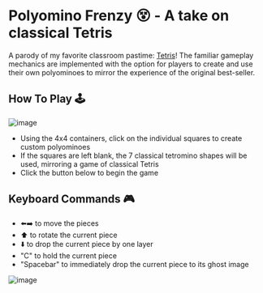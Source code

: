 # Polyomino Frenzy 😵 - A take on classical Tetris
A parody of my favorite classroom pastime: [Tetris](https://tetris.com)! The familiar gameplay mechanics are implemented with the option for players to create and use their own polyominoes to mirror the experience of the original best-seller.

## How To Play 🕹
![image](https://github.com/steeevin88/customTetris/assets/59713070/35a441b4-37d5-4bd4-8241-3503a2a57ff0)
- Using the 4x4 containers, click on the individual squares to create custom polyominoes
- If the squares are left blank, the 7 classical tetromino shapes will be used, mirroring a game of classical Tetris
- Click the button below to begin the game

## Keyboard Commands 🎮
- ⬅️➡️ to move the pieces
- ⬆️ to rotate the current piece
- ⬇️ to drop the current piece by one layer
- "C" to hold the current piece
- "Spacebar" to immediately drop the current piece to its ghost image
  
![image](https://github.com/steeevin88/customTetris/assets/59713070/461c9130-eb76-412b-9e3f-bd3b97ad85bf)
